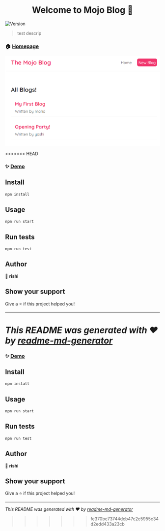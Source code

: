 <h1 align="center">Welcome to Mojo Blog 👋</h1>
<p>
  <img alt="Version" src="https://img.shields.io/badge/version-0.1.0-blue.svg?cacheSeconds=2592000" />
</p>

> test descrip

### 🏠 [Homepage](homepage.com)
![Mojo Blog Preview](./src/images/mojo-blog.png)


<<<<<<< HEAD

### ✨ [Demo](https://rbhachu-the-mojo-blog.netlify.app/)

## Install

```sh
npm install
```

## Usage

```sh
npm run start
```

## Run tests

```sh
npm run test
```

## Author

👤 **rishi**


## Show your support

Give a ⭐️ if this project helped you!

***
_This README was generated with ❤️ by [readme-md-generator](https://github.com/kefranabg/readme-md-generator)_
=======
### ✨ [Demo](demo.com)

## Install

```sh
npm install
```

## Usage

```sh
npm run start
```

## Run tests

```sh
npm run test
```

## Author

👤 **rishi**


## Show your support

Give a ⭐️ if this project helped you!

***
_This README was generated with ❤️ by [readme-md-generator](https://github.com/kefranabg/readme-md-generator)_
>>>>>>> fe370bc73744dcb47c2c5955c34d2edd433a23cb
